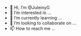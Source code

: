 - 👋 Hi, I’m @JuleinyG
- 👀 I’m interested in ...
- 🌱 I’m currently learning ...
- 💞️ I’m looking to collaborate on ...
- 📫 How to reach me ...

<!---
JuleinyG/JuleinyG is a ✨ special ✨ repository because its `README.md` (this file) appears on your GitHub profile.
You can click the Preview link to take a look at your changes.
--->
